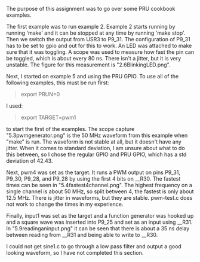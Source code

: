 The purpose of this assignment was to go over some PRU cookbook examples.

The first example was to run example 2. Example 2 starts running by running
'make' and it can be stopped at any time by running 'make stop'. Then we switch the output from USR3 to P9_31. The configuration of P9_31 has to be set to gpio and out for this to work. An LED was attached to make sure that it was toggling. A scope was used to measure how fast the pin can be toggled, which is about every 80 ns. There isn't a jitter, but it is very unstable. The figure for this measurement is "2.6BlinkingLED.png".  

Next, I started on example 5 and using the PRU GPIO. To use all of the following examples, this must be run first:  
>export PRUN=0  

I used:  
>export TARGET=pwm1  

to start the first of the examples. The scope capture "5.3pwmgenerator.png" is the 50 MHz waveform from this example when "make" is run. The waveform is not stable at all, but it doesn't have any jitter. When it comes to standard deviation, I am unsure about what to do this between, so I chose the regular GPIO and PRU GPIO, which has a std deviation of 42.43.  

Next, pwm4 was set as the target. It runs a PWM output on pins P9_31, P9_30, P9_28, and P9_28 by using the first 4 bits on __R30. The fastest times can be seen in "5.4fastest4channel.png". The highest frequency on a single channel is about 50 MHz, so split between 4, the fastest is only about 12.5 MHz. There is jitter in waveforms, but they are stable. pwm-test.c does not work to change the times in my experience.

Finally, input1 was set as the target and a function generator was hooked up and a square wave was inserted into P9_25 and set as an input using __R31. In "5.9readinganinput.png" it can be seen that there is about a 35 ns delay between reading from __R31 and being able to write to __R30.

I could not get sine1.c to go through a low pass filter and output a good looking waveform, so I have not completed this section.
